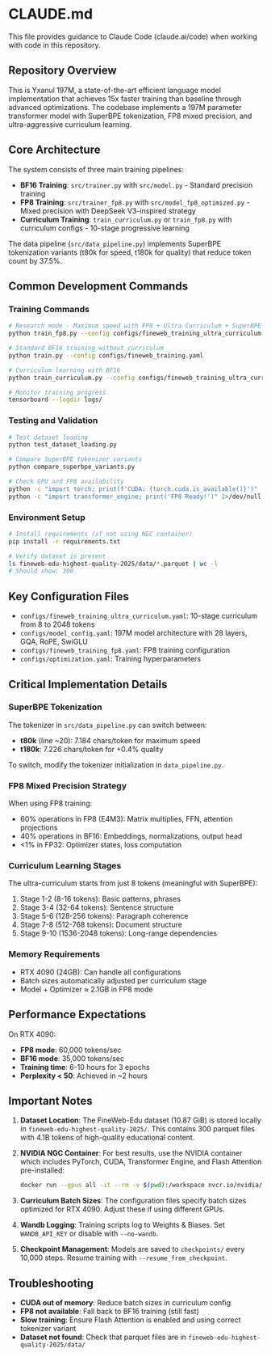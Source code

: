 # CLAUDE.md

This file provides guidance to Claude Code (claude.ai/code) when working with code in this repository.

## Repository Overview

This is Yxanul 197M, a state-of-the-art efficient language model implementation that achieves 15x faster training than baseline through advanced optimizations. The codebase implements a 197M parameter transformer model with SuperBPE tokenization, FP8 mixed precision, and ultra-aggressive curriculum learning.

## Core Architecture

The system consists of three main training pipelines:
- **BF16 Training**: `src/trainer.py` with `src/model.py` - Standard precision training
- **FP8 Training**: `src/trainer_fp8.py` with `src/model_fp8_optimized.py` - Mixed precision with DeepSeek V3-inspired strategy
- **Curriculum Training**: `train_curriculum.py` or `train_fp8.py` with curriculum configs - 10-stage progressive learning

The data pipeline (`src/data_pipeline.py`) implements SuperBPE tokenization variants (t80k for speed, t180k for quality) that reduce token count by 37.5%.

## Common Development Commands

### Training Commands

```bash
# Research mode - Maximum speed with FP8 + Ultra Curriculum + SuperBPE-t80k
python train_fp8.py --config configs/fineweb_training_ultra_curriculum.yaml

# Standard BF16 training without curriculum
python train.py --config configs/fineweb_training.yaml

# Curriculum learning with BF16
python train_curriculum.py --config configs/fineweb_training_ultra_curriculum.yaml

# Monitor training progress
tensorboard --logdir logs/
```

### Testing and Validation

```bash
# Test dataset loading
python test_dataset_loading.py

# Compare SuperBPE tokenizer variants
python compare_superbpe_variants.py

# Check GPU and FP8 availability
python -c "import torch; print(f'CUDA: {torch.cuda.is_available()}')"
python -c "import transformer_engine; print('FP8 Ready!')" 2>/dev/null || echo "FP8 not available"
```

### Environment Setup

```bash
# Install requirements (if not using NGC container)
pip install -r requirements.txt

# Verify dataset is present
ls fineweb-edu-highest-quality-2025/data/*.parquet | wc -l
# Should show: 300
```

## Key Configuration Files

- `configs/fineweb_training_ultra_curriculum.yaml`: 10-stage curriculum from 8 to 2048 tokens
- `configs/model_config.yaml`: 197M model architecture with 28 layers, GQA, RoPE, SwiGLU
- `configs/fineweb_training_fp8.yaml`: FP8 training configuration
- `configs/optimization.yaml`: Training hyperparameters

## Critical Implementation Details

### SuperBPE Tokenization
The tokenizer in `src/data_pipeline.py` can switch between:
- **t80k** (line ~20): 7.184 chars/token for maximum speed
- **t180k**: 7.226 chars/token for +0.4% quality

To switch, modify the tokenizer initialization in `data_pipeline.py`.

### FP8 Mixed Precision Strategy
When using FP8 training:
- 60% operations in FP8 (E4M3): Matrix multiplies, FFN, attention projections
- 40% operations in BF16: Embeddings, normalizations, output head
- <1% in FP32: Optimizer states, loss computation

### Curriculum Learning Stages
The ultra-curriculum starts from just 8 tokens (meaningful with SuperBPE):
1. Stage 1-2 (8-16 tokens): Basic patterns, phrases
2. Stage 3-4 (32-64 tokens): Sentence structure
3. Stage 5-6 (128-256 tokens): Paragraph coherence
4. Stage 7-8 (512-768 tokens): Document structure
5. Stage 9-10 (1536-2048 tokens): Long-range dependencies

### Memory Requirements
- RTX 4090 (24GB): Can handle all configurations
- Batch sizes automatically adjusted per curriculum stage
- Model + Optimizer ≈ 2.1GB in FP8 mode

## Performance Expectations

On RTX 4090:
- **FP8 mode**: 60,000 tokens/sec
- **BF16 mode**: 35,000 tokens/sec
- **Training time**: 6-10 hours for 3 epochs
- **Perplexity < 50**: Achieved in ~2 hours

## Important Notes

1. **Dataset Location**: The FineWeb-Edu dataset (10.87 GiB) is stored locally in `fineweb-edu-highest-quality-2025/`. This contains 300 parquet files with 4.1B tokens of high-quality educational content.

2. **NVIDIA NGC Container**: For best results, use the NVIDIA container which includes PyTorch, CUDA, Transformer Engine, and Flash Attention pre-installed:
   ```bash
   docker run --gpus all -it --rm -v $(pwd):/workspace nvcr.io/nvidia/pytorch:24.10-py3
   ```

3. **Curriculum Batch Sizes**: The configuration files specify batch sizes optimized for RTX 4090. Adjust these if using different GPUs.

4. **Wandb Logging**: Training scripts log to Weights & Biases. Set `WANDB_API_KEY` or disable with `--no-wandb`.

5. **Checkpoint Management**: Models are saved to `checkpoints/` every 10,000 steps. Resume training with `--resume_from_checkpoint`.

## Troubleshooting

- **CUDA out of memory**: Reduce batch sizes in curriculum config
- **FP8 not available**: Fall back to BF16 training (still fast)
- **Slow training**: Ensure Flash Attention is enabled and using correct tokenizer variant
- **Dataset not found**: Check that parquet files are in `fineweb-edu-highest-quality-2025/data/`